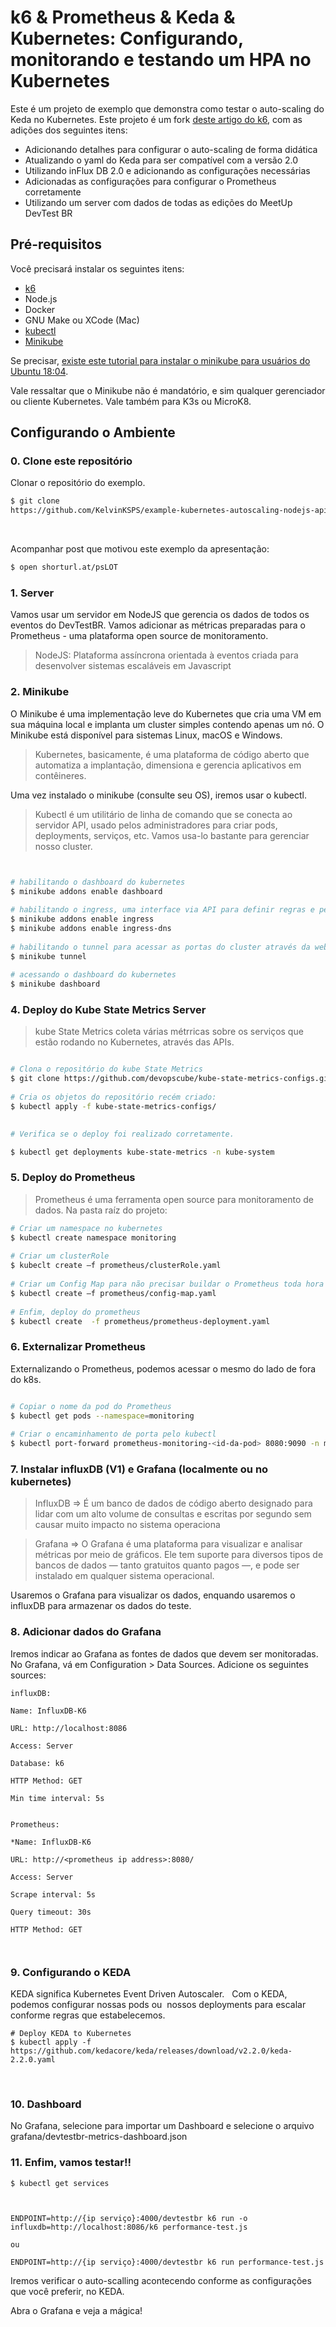 # k6 & Prometheus & Keda & Kubernetes: Configurando, monitorando e testando um HPA no Kubernetes

Este é um projeto de exemplo que demonstra como testar o auto-scaling do Keda no Kubernetes.
Este projeto é um fork [deste artigo do k6](https://dev.to/k6/how-to-autoscale-kubernetes-pods-with-keda-testing-with-k6-4nl9), com as adições dos seguintes itens:

- Adicionando detalhes para configurar o auto-scaling de forma didática
- Atualizando o yaml do Keda para ser compatível com a versão 2.0
- Utilizando inFlux DB 2.0 e adicionando as configurações necessárias
- Adicionadas as configurações para configurar o Prometheus corretamente
- Utilizando um server com dados de todas as edições do MeetUp DevTest BR


## Pré-requisitos

Você precisará instalar os seguintes itens:

- [k6](https://k6.io/docs/getting-started/installation)
- Node.js
- Docker
- GNU Make ou XCode (Mac)
- [kubectl](https://kubernetes.io/docs/tasks/tools/install-kubectl/)
- [Minikube](https://kubernetes.io/docs/tasks/tools/install-minikube/)

Se precisar, [existe este tutorial para instalar o minikube para usuários do Ubuntu 18:04](https://computingforgeeks.com/how-to-install-minikube-on-ubuntu-18-04/).

Vale ressaltar que o Minikube não é mandatório, e sim qualquer gerenciador ou cliente Kubernetes. Vale também para K3s ou MicroK8.


## Configurando o Ambiente

### 0. Clone este repositório
Clonar o repositório do exemplo.​
​

``` bash
$ git clone​
https://github.com/KelvinKSPS/example-kubernetes-autoscaling-nodejs-api
```
​

Acompanhar post que motivou este exemplo da apresentação:​
​
``` bash
$ open shorturl.at/psLOT​
```

### 1. Server
Vamos usar um servidor em NodeJS que gerencia os dados de todos os eventos do DevTestBR. Vamos adicionar as métricas preparadas para o Prometheus - uma plataforma open source de monitoramento.​

> NodeJS: Plataforma assíncrona orientada à eventos criada para desenvolver sistemas escaláveis em Javascript
​



### 2. Minikube

O Minikube é uma implementação leve do Kubernetes que cria uma VM em sua máquina local e implanta um cluster simples contendo apenas um nó. O Minikube está disponível para sistemas Linux, macOS e Windows.

> Kubernetes, basicamente, é uma plataforma de código aberto que automatiza a implantação, dimensiona e gerencia aplicativos em contêineres. ​

Uma vez instalado o minikube (consulte seu OS), iremos usar o kubectl.

> Kubectl é um utilitário de linha de comando que se conecta ao servidor API, usado pelos administradores para criar pods, deployments, serviços, etc. Vamos usa-lo bastante para gerenciar nosso cluster.​

```bash


# habilitando o dashboard do kubernetes​
$ minikube addons enable dashboard​
​
# habilitando o ingress, uma interface via API para definir regras e permitir acesso externo para os serviços dentro do cluster:​
$ minikube addons enable ingress ​
$ minikube addons enable ingress-dns ​
​
# habilitando o tunnel para acessar as portas do cluster através da web:​
$ minikube tunnel​
​
# acessando o dashboard do kubernetes​
$ minikube dashboard


```

### 4. Deploy do Kube State Metrics Server

> kube State Metrics coleta várias métrricas sobre os serviços que estão rodando no Kubernetes, através das APIs.​

```bash

# Clona o repositório do kube State Metrics​
$ git clone https://github.com/devopscube/kube-state-metrics-configs.git​
​
# Cria os objetos do repositório recém criado:​
$ kubectl apply -f kube-state-metrics-configs/​
​

# Verifica se o deploy foi realizado corretamente.​

$ kubectl get deployments kube-state-metrics -n kube-system


```


### 5. Deploy do Prometheus​

> Prometheus é uma ferramenta open source para monitoramento de dados. Na pasta raíz do projeto:​

```bash
# Criar um namespace no kubernetes​
$ kubectl create namespace monitoring​
​
# Criar um clusterRole​
$ kubeclt create –f prometheus/clusterRole.yaml​
​
# Criar um Config Map para não precisar buildar o Prometheus toda hora que for # adicionar ou remover configurações​
$ kubectl create –f prometheus/config-map.yaml​
​
# Enfim, deploy do prometheus​
$ kubectl create  -f prometheus/prometheus-deployment.yaml ​

```

### 6. Externalizar Prometheus

Externalizando o Prometheus, podemos acessar o mesmo do lado de fora do k8s.​

``` bash

# Copiar o nome da pod do Prometheus​
$ kubectl get pods --namespace=monitoring​
​
# Criar o encaminhamento de porta pelo kubectl​
$ kubectl port-forward prometheus-monitoring-<id-da-pod> 8080:9090 -n monitoring​

```


### 7. Instalar influxDB (V1) e Grafana (localmente ou no kubernetes)

> InfluxDB => É um banco de dados de código aberto designado para lidar com um alto volume de consultas e escritas por segundo sem causar muito impacto no sistema operaciona​
​


> Grafana => O Grafana é uma plataforma para visualizar e analisar métricas por meio de gráficos. Ele tem suporte para diversos tipos de bancos de dados — tanto gratuitos quanto pagos —, e pode ser instalado em qualquer sistema operacional.​


Usaremos o Grafana para visualizar os dados, enquando usaremos o influxDB para armazenar os dados do teste.

### 8. Adicionar dados do Grafana
Iremos indicar ao Grafana as fontes de dados que devem ser monitoradas.​
No Grafana, vá em Configuration > Data Sources. Adicione os seguintes sources:​

 ```​
influxDB:​
​
Name: InfluxDB-K6​

URL: http://localhost:8086​

Access: Server​

Database: k6​

HTTP Method: GET​

Min time interval: 5s
```

```
​
Prometheus:​
​
*Name: InfluxDB-K6​

URL: http://<prometheus ip address>:8080/​

Access: Server​

Scrape interval: 5s​

Query timeout: 30s​

HTTP Method: GET​

​
```

### 9. Configurando o KEDA

KEDA significa Kubernetes Event Driven Autoscaler. ​
​
Com o KEDA, podemos configurar nossas pods ou ​
nossos deployments para escalar ​
conforme regras que estabelecemos.​​

```
# Deploy KEDA to Kubernetes​
$ kubectl apply -f https://github.com/kedacore/keda/releases/download/v2.2.0/keda-2.2.0.yaml​
```
​
### 10. Dashboard

No Grafana, selecione para importar um Dashboard e selecione o arquivo grafana/devtestbr-metrics-dashboard.json​

### 11. Enfim, vamos testar!!

```# Pegar o IP do serviço​
$ kubectl get services​

​

ENDPOINT=http://{ip serviço}:4000/devtestbr k6 run -o influxdb=http://localhost:8086/k6 performance-test.js​
​
ou​
​
ENDPOINT=http://{ip serviço}:4000/devtestbr k6 run performance-test.js​
```


Iremos verificar o auto-scalling acontecendo conforme as configurações que você preferir, no KEDA.

Abra o Grafana e veja a mágica!